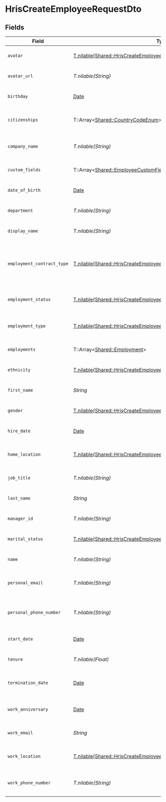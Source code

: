 # HrisCreateEmployeeRequestDto


## Fields

| Field                                                                                                                                              | Type                                                                                                                                               | Required                                                                                                                                           | Description                                                                                                                                        | Example                                                                                                                                            |
| -------------------------------------------------------------------------------------------------------------------------------------------------- | -------------------------------------------------------------------------------------------------------------------------------------------------- | -------------------------------------------------------------------------------------------------------------------------------------------------- | -------------------------------------------------------------------------------------------------------------------------------------------------- | -------------------------------------------------------------------------------------------------------------------------------------------------- |
| `avatar`                                                                                                                                           | [T.nilable(Shared::HrisCreateEmployeeRequestDtoAvatar)](../../models/shared/hriscreateemployeerequestdtoavatar.md)                                 | :heavy_minus_sign:                                                                                                                                 | The employee avatar                                                                                                                                |                                                                                                                                                    |
| `avatar_url`                                                                                                                                       | *T.nilable(String)*                                                                                                                                | :heavy_minus_sign:                                                                                                                                 | The employee avatar Url                                                                                                                            | https://example.com/avatar.png                                                                                                                     |
| `birthday`                                                                                                                                         | [Date](https://ruby-doc.org/stdlib-2.6.1/libdoc/date/rdoc/Date.html)                                                                               | :heavy_minus_sign:                                                                                                                                 | The employee birthday                                                                                                                              | 2021-01-01T00:00:00Z                                                                                                                               |
| `citizenships`                                                                                                                                     | T::Array<[Shared::CountryCodeEnum](../../models/shared/countrycodeenum.md)>                                                                        | :heavy_minus_sign:                                                                                                                                 | The citizenships of the Employee                                                                                                                   |                                                                                                                                                    |
| `company_name`                                                                                                                                     | *T.nilable(String)*                                                                                                                                | :heavy_minus_sign:                                                                                                                                 | The employee company name                                                                                                                          | Example Corp                                                                                                                                       |
| `custom_fields`                                                                                                                                    | T::Array<[Shared::EmployeeCustomFields](../../models/shared/employeecustomfields.md)>                                                              | :heavy_minus_sign:                                                                                                                                 | The employee custom fields                                                                                                                         |                                                                                                                                                    |
| `date_of_birth`                                                                                                                                    | [Date](https://ruby-doc.org/stdlib-2.6.1/libdoc/date/rdoc/Date.html)                                                                               | :heavy_minus_sign:                                                                                                                                 | The employee date_of_birth                                                                                                                         | 1990-01-01T00:00.000Z                                                                                                                              |
| `department`                                                                                                                                       | *T.nilable(String)*                                                                                                                                | :heavy_minus_sign:                                                                                                                                 | The employee department                                                                                                                            | Physics                                                                                                                                            |
| `display_name`                                                                                                                                     | *T.nilable(String)*                                                                                                                                | :heavy_minus_sign:                                                                                                                                 | The employee display name                                                                                                                          | Sir Issac Newton                                                                                                                                   |
| `employment_contract_type`                                                                                                                         | [T.nilable(Shared::HrisCreateEmployeeRequestDtoEmploymentContractType)](../../models/shared/hriscreateemployeerequestdtoemploymentcontracttype.md) | :heavy_minus_sign:                                                                                                                                 | The employment work schedule type (e.g., full-time, part-time)                                                                                     |                                                                                                                                                    |
| `employment_status`                                                                                                                                | [T.nilable(Shared::HrisCreateEmployeeRequestDtoEmploymentStatus)](../../models/shared/hriscreateemployeerequestdtoemploymentstatus.md)             | :heavy_minus_sign:                                                                                                                                 | The employee employment status                                                                                                                     |                                                                                                                                                    |
| `employment_type`                                                                                                                                  | [T.nilable(Shared::HrisCreateEmployeeRequestDtoEmploymentType)](../../models/shared/hriscreateemployeerequestdtoemploymenttype.md)                 | :heavy_minus_sign:                                                                                                                                 | The employee employment type                                                                                                                       |                                                                                                                                                    |
| `employments`                                                                                                                                      | T::Array<[Shared::Employment](../../models/shared/employment.md)>                                                                                  | :heavy_minus_sign:                                                                                                                                 | The employee employments                                                                                                                           |                                                                                                                                                    |
| `ethnicity`                                                                                                                                        | [T.nilable(Shared::HrisCreateEmployeeRequestDtoEthnicity)](../../models/shared/hriscreateemployeerequestdtoethnicity.md)                           | :heavy_minus_sign:                                                                                                                                 | The employee ethnicity                                                                                                                             |                                                                                                                                                    |
| `first_name`                                                                                                                                       | *String*                                                                                                                                           | :heavy_check_mark:                                                                                                                                 | The employee first name                                                                                                                            | Issac                                                                                                                                              |
| `gender`                                                                                                                                           | [T.nilable(Shared::HrisCreateEmployeeRequestDtoGender)](../../models/shared/hriscreateemployeerequestdtogender.md)                                 | :heavy_minus_sign:                                                                                                                                 | The employee gender                                                                                                                                |                                                                                                                                                    |
| `hire_date`                                                                                                                                        | [Date](https://ruby-doc.org/stdlib-2.6.1/libdoc/date/rdoc/Date.html)                                                                               | :heavy_minus_sign:                                                                                                                                 | The employee hire date                                                                                                                             | 2021-01-01T00:00.000Z                                                                                                                              |
| `home_location`                                                                                                                                    | [T.nilable(Shared::HrisCreateEmployeeRequestDtoHomeLocation)](../../models/shared/hriscreateemployeerequestdtohomelocation.md)                     | :heavy_minus_sign:                                                                                                                                 | The employee home location                                                                                                                         |                                                                                                                                                    |
| `job_title`                                                                                                                                        | *T.nilable(String)*                                                                                                                                | :heavy_minus_sign:                                                                                                                                 | The employee job title                                                                                                                             | Physicist                                                                                                                                          |
| `last_name`                                                                                                                                        | *String*                                                                                                                                           | :heavy_check_mark:                                                                                                                                 | The employee last name                                                                                                                             | Newton                                                                                                                                             |
| `manager_id`                                                                                                                                       | *T.nilable(String)*                                                                                                                                | :heavy_minus_sign:                                                                                                                                 | The employee manager ID                                                                                                                            | 67890                                                                                                                                              |
| `marital_status`                                                                                                                                   | [T.nilable(Shared::HrisCreateEmployeeRequestDtoMaritalStatus)](../../models/shared/hriscreateemployeerequestdtomaritalstatus.md)                   | :heavy_minus_sign:                                                                                                                                 | The employee marital status                                                                                                                        |                                                                                                                                                    |
| `name`                                                                                                                                             | *T.nilable(String)*                                                                                                                                | :heavy_minus_sign:                                                                                                                                 | The employee name                                                                                                                                  | Issac Newton                                                                                                                                       |
| `personal_email`                                                                                                                                   | *T.nilable(String)*                                                                                                                                | :heavy_minus_sign:                                                                                                                                 | The employee personal email                                                                                                                        | isaac.newton@example.com                                                                                                                           |
| `personal_phone_number`                                                                                                                            | *T.nilable(String)*                                                                                                                                | :heavy_minus_sign:                                                                                                                                 | The employee personal phone number                                                                                                                 | +1234567890                                                                                                                                        |
| `start_date`                                                                                                                                       | [Date](https://ruby-doc.org/stdlib-2.6.1/libdoc/date/rdoc/Date.html)                                                                               | :heavy_minus_sign:                                                                                                                                 | The employee start date                                                                                                                            | 2021-01-01T00:00.000Z                                                                                                                              |
| `tenure`                                                                                                                                           | *T.nilable(Float)*                                                                                                                                 | :heavy_minus_sign:                                                                                                                                 | The employee tenure                                                                                                                                | 2                                                                                                                                                  |
| `termination_date`                                                                                                                                 | [Date](https://ruby-doc.org/stdlib-2.6.1/libdoc/date/rdoc/Date.html)                                                                               | :heavy_minus_sign:                                                                                                                                 | The employee termination date                                                                                                                      | 2021-01-01T00:00:00Z                                                                                                                               |
| `work_anniversary`                                                                                                                                 | [Date](https://ruby-doc.org/stdlib-2.6.1/libdoc/date/rdoc/Date.html)                                                                               | :heavy_minus_sign:                                                                                                                                 | The employee work anniversary                                                                                                                      | 2021-01-01T00:00:00Z                                                                                                                               |
| `work_email`                                                                                                                                       | *String*                                                                                                                                           | :heavy_check_mark:                                                                                                                                 | The employee work email                                                                                                                            | newton@example.com                                                                                                                                 |
| `work_location`                                                                                                                                    | [T.nilable(Shared::HrisCreateEmployeeRequestDtoWorkLocation)](../../models/shared/hriscreateemployeerequestdtoworklocation.md)                     | :heavy_minus_sign:                                                                                                                                 | The employee work location                                                                                                                         |                                                                                                                                                    |
| `work_phone_number`                                                                                                                                | *T.nilable(String)*                                                                                                                                | :heavy_minus_sign:                                                                                                                                 | The employee work phone number                                                                                                                     | +1234567890                                                                                                                                        |
